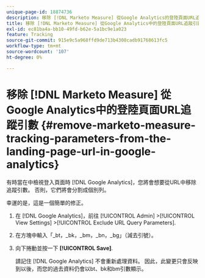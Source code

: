 ```yaml
---
unique-page-id: 18874736
description: 移除 [!DNL Marketo Measure] 從Google Analytics的登陸頁面URL追蹤引數 —  [!DNL Marketo Measure]
title: 移除 [!DNL Marketo Measure] 從Google Analytics中的登陸頁面URL追蹤引數
exl-id: ec81ba4a-bb10-49fd-b62e-5a1bc9e1a023
feature: Tracking
source-git-commit: 915e9c5a968ffd9de713b4308cadb91768613fc5
workflow-type: tm+mt
source-wordcount: '107'
ht-degree: 0%

---
```


# 移除 [!DNL Marketo Measure] 從Google Analytics中的登陸頁面URL追蹤引數 {#remove-marketo-measure-tracking-parameters-from-the-landing-page-url-in-google-analytics}

有時當在中檢視登入頁面時 [!DNL Google Analytics]，您將會想要從URL中移除追蹤引數。 否則，它們將會分割成個別列。

幸運的是，這是一個簡單的修正。

1. 在 [!DNL Google Analytics]，前往 [!UICONTROL Admin] >[!UICONTROL View Settings] >[!UICONTROL Exclude URL Query Parameters].
1. 在方塊中輸入「_bt，_bk，_bm，_bn，_bg」（減去引號）。
1. 向下捲動並按一下 **[!UICONTROL Save]**.

   請記住 [!DNL Google Analytics] 不會重新處理資料。 因此，此變更只會反映到以後，而您的過去資料仍會以bt、bk和bm引數顯示。
